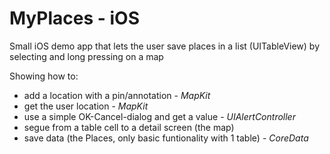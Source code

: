 # MyPlaces - iOS
Small iOS demo app that lets the user save places in a list (UITableView) by selecting and long pressing on a map

Showing how to:
 - add a location with a pin/annotation - *MapKit*
 - get the user location - *MapKit*
 - use a simple OK-Cancel-dialog and get a value - *UIAlertController*
 - segue from a table cell to a detail screen (the map) 
 - save data (the Places, only basic funtionality with 1 table) - *CoreData*
 
